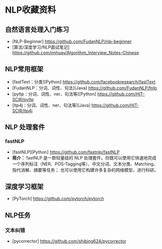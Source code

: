 # NLP收藏资料

## 自然语言处理入门练习

- [NLP-Beginner] <https://github.com/FudanNLP/nlp-beginner>
- [算法/深度学习/NLP面试笔记] <https://github.com/imhuay/Algorithm_Interview_Notes-Chinese>

## NLP常用框架

- [fastText：分类][Python] <https://github.com/facebookresearch/fastText>
- [FudanNLP：分词、词性、句法][Java] <https://github.com/FudanNLP/fnlp>
- [pyltp：分词、词性、ner、句法等][Python] <https://github.com/HIT-SCIR/pyltp>
- [ltp4j：分词、词性、ner、句法等][Java] <https://github.com/HIT-SCIR/ltp4j>

## NLP 处理套件

### fastNLP

- [fastNLP][Python] <https://github.com/fastnlp/fastNLP>
- **简介：** fastNLP 是一款轻量级的 NLP 处理套件。你既可以使用它快速地完成一个序列标注（NER、POS-Tagging等）、中文分词、文本分类、Matching、指代消解、摘要等任务； 也可以使用它构建许多复杂的网络模型，进行科研。

## 深度学习框架

- [PyTorch] <https://github.com/pytorch/pytorch>

## NLP任务

### 文本纠错

- [pycorrector] <https://github.com/shibing624/pycorrector>
